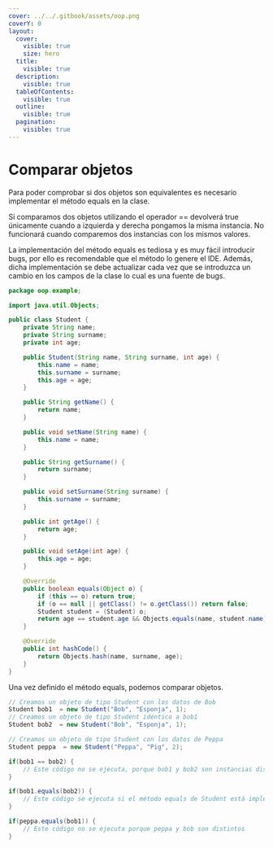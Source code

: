 ```yaml
---
cover: ../../.gitbook/assets/oop.png
coverY: 0
layout:
  cover:
    visible: true
    size: hero
  title:
    visible: true
  description:
    visible: true
  tableOfContents:
    visible: true
  outline:
    visible: true
  pagination:
    visible: true
---
```


# Comparar objetos

Para poder comprobar si dos objetos son equivalentes es necesario implementar el método equals en la clase.

Si comparamos dos objetos utilizando el operador == devolverá true únicamente cuando a izquierda y derecha pongamos la misma instancia. No funcionará cuando comparemos dos instancias con los mismos valores.

La implementación del método equals es tediosa y es muy fácil introducir bugs, por ello es recomendable que el método lo genere el IDE. Además, dicha implementación se debe actualizar cada vez que se introduzca un cambio en los campos de la clase lo cual es una fuente de bugs.

```java
package oop.example;

import java.util.Objects;

public class Student {
    private String name;
    private String surname;
    private int age;

    public Student(String name, String surname, int age) {
        this.name = name;
        this.surname = surname;
        this.age = age;
    }

    public String getName() {
        return name;
    }

    public void setName(String name) {
        this.name = name;
    }

    public String getSurname() {
        return surname;
    }

    public void setSurname(String surname) {
        this.surname = surname;
    }

    public int getAge() {
        return age;
    }

    public void setAge(int age) {
        this.age = age;
    }

    @Override
    public boolean equals(Object o) {
        if (this == o) return true;
        if (o == null || getClass() != o.getClass()) return false;
        Student student = (Student) o;
        return age == student.age && Objects.equals(name, student.name) && Objects.equals(surname, student.surname);
    }

    @Override
    public int hashCode() {
        return Objects.hash(name, surname, age);
    }
}
```

Una vez definido el método equals, podemos comparar objetos.

```java
// Creamos un objeto de tipo Student con los datos de Bob
Student bob1  = new Student("Bob", "Esponja", 1);
// Creamos un objeto de tipo Student idéntico a bob1
Student bob2  = new Student("Bob", "Esponja", 1);

// Creamos un objeto de tipo Student con los datos de Peppa                
Student peppa  = new Student("Peppa", "Pig", 2);

if(bob1 == bob2) {
    // Este código no se ejecuta, porque bob1 y bob2 son instancias distintas
}

if(bob1.equals(bob2)) {
    // Este código se ejecuta si el método equals de Student está implementado correctamente
}

if(peppa.equals(bob1)) {
    // Este código no se ejecuta porque peppa y bob son distintos
}


```
